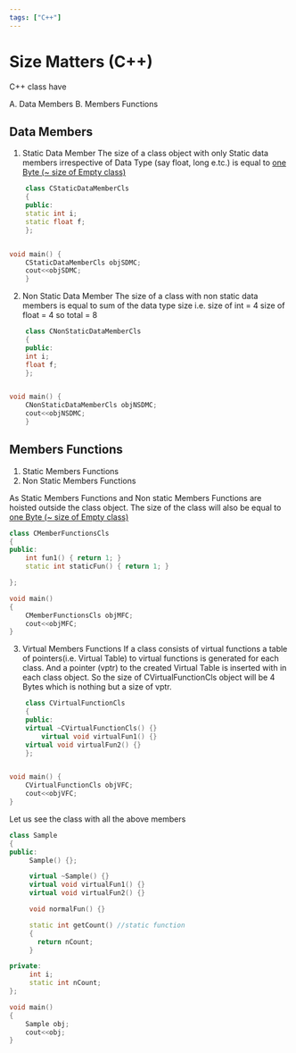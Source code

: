 ```yaml
---
tags: ["C++"]
---
```


# Size Matters (C++)
<!--markdownlint-disable MD013 MD029 MD036 MD024 MD033 MD040 MD042 MD001 MD051 MD025 MD052-->
C++ class have

A. Data Members
B. Members Functions

## Data Members

1. Static Data Member The size of a class object with only Static data members irrespective of Data Type (say float, long e.tc.) is equal to [one Byte (~ size of Empty class)](blog/2011/09/18/why-size-of-an-empty-c-class-not-zero)

```cpp
    class CStaticDataMemberCls
    {
    public:
    static int i;
    static float f;
    };


void main() {
    CStaticDataMemberCls objSDMC;
    cout<<objSDMC;
    }
```

2. Non Static Data Member The size of a class with non static data members is equal to sum of the data type size i.e. size of int = 4 size of float = 4 so total = 8

```cpp
    class CNonStaticDataMemberCls
    {
    public:
    int i;
    float f;
    };


void main() {
    CNonStaticDataMemberCls objNSDMC;
    cout<<objNSDMC;
    }
```

## Members Functions

1. Static Members Functions
2. Non Static Members Functions

As Static Members Functions and Non static Members Functions are hoisted outside the class object. The size of the class will also be equal to [one Byte (~ size of Empty class)](blog/2011/09/18/why-size-of-an-empty-c-class-not-zero)

```cpp
class CMemberFunctionsCls
{
public:
    int fun1() { return 1; }
    static int staticFun() { return 1; }

};

void main()
{
    CMemberFunctionsCls objMFC;
    cout<<objMFC;
}
```

3. Virtual Members Functions If a class consists of virtual functions a table of pointers(i.e. Virtual Table) to virtual functions is generated for each class. And a pointer (vptr) to the created Virtual Table is inserted with in each class object. So the size of CVirtualFunctionCls object will be 4 Bytes which is nothing but a size of vptr.

```cpp
    class CVirtualFunctionCls
    {
    public:
    virtual ~CVirtualFunctionCls() {}
        virtual void virtualFun1() {}
    virtual void virtualFun2() {}
    };


void main() {
    CVirtualFunctionCls objVFC;
    cout<<objVFC;
}
```

Let us see the class with all the above members

```cpp
class Sample
{
public:
     Sample() {};

     virtual ~Sample() {}
     virtual void virtualFun1() {}
     virtual void virtualFun2() {}

     void normalFun() {}

     static int getCount() //static function
     {
       return nCount;
     }

private:
     int i;
     static int nCount;
};

void main()
{
    Sample obj;
    cout<<obj;
}

```

